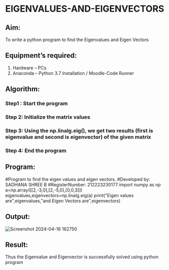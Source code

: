 # EIGENVALUES-AND-EIGENVECTORS
## Aim:
To write a python program to find the Eigenvalues and Eigen Vectors
## Equipment’s required:
1. 	Hardware – PCs
2. 	Anaconda – Python 3.7 Installation / Moodle-Code Runner
## Algorithm:
### Step1 : Start the program
### Step 2:  Initialize the matrix values
### Step 3: Using the np.linalg.eig(),  we get two results (first is eigenvalue and second is eigenvector) of the given matrix
### Step 4:  End the program

## Program:
#Program to find the eigen values and eigen vectors.
#Developed by: SADHANA SHREE B
#RegisterNumber: 212223230177
import numpy as np
a=np.array([[2,-3,0],[2,-5,0],[0,0,3]])
eigenvalues,eigenvectors=np.linalg.eig(a)
print("Eigen values are",eigenvalues,"and Eigen Vectors are",eigenvectors)

## Output:
![Screenshot 2024-04-16 162750](https://github.com/SadhanaShreee/EIGENVALUES-AND-EIGENVECTORS/assets/144517664/573e7dfe-6d00-4ac8-8445-670aa8a54f64)

## Result:
Thus the Eigenvalue and Eigenvector is successfully solved using python program
